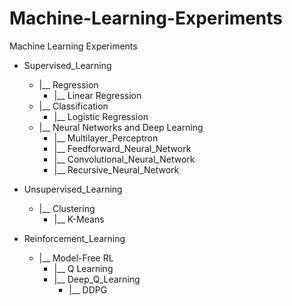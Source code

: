 # Machine-Learning-Experiments
Machine Learning Experiments
  
- Supervised_Learning
  - |__ Regression
    - |__ Linear Regression
  - |__ Classification
    - |__ Logistic Regression
  - |__ Neural Networks and Deep Learning
    - |__ Multilayer_Perceptron
    - |__ Feedforward_Neural_Network
    - |__ Convolutional_Neural_Network
    - |__ Recursive_Neural_Network
  
- Unsupervised_Learning
  - |__ Clustering
    - |__ K-Means
    
- Reinforcement_Learning
  - |__ Model-Free RL
    - |__ Q Learning
    - |__ Deep_Q_Learning
      - |__ DDPG
